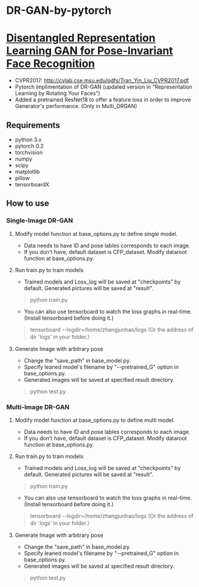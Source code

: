 # DR-GAN-by-pytorch 
# [Disentangled Representation Learning GAN for Pose-Invariant Face Recognition](http://cvlab.cse.msu.edu/project-dr-gan.html)

- CVPR2017: http://cvlab.cse.msu.edu/pdfs/Tran_Yin_Liu_CVPR2017.pdf
- Pytorch implimentation of DR-GAN (updated version in "Representation Learning by Rotating Your Faces")
- Added a pretrained ResNet18 to offer a feature loss in order to improve Generator's performance. (Only in Multi_DRGAN)

## Requirements
- python 3.x
- pytorch 0.2
- torchvision
- numpy
- scipy
- matplotlib
- pillow
- tensorboardX

## How to use

### Single-Image DR-GAN

1. Modify model function at base_options.py to define single model.
    - Data needs to have ID and pose lables corresponds to each image.
    - If you don't have, default dataset is CFP_dataset. Modify dataroot function at base_options.py.


2. Run train.py to train models
      - Trained models and Loss_log will be saved at "checkpoints" by default. Generated
      pictures will be saved at "result".
      > python train.py
      - You can also use tensorboard to watch the loss graphs in real-time. (Install tensorboard before doing it.)
      > tensorboard --logdir=/home/zhangjunhao/logs (Or the address of dir 'logs' in your folder.）

3. Generate Image with arbitrary pose
      - Change the "save_path" in base_model.py.
      - Specify leaned model's filename by "--pretrained_G" option in base_options.py.
      - Generated images will be saved at specified result directory.
      > python test.py


### Multi-Image DR-GAN

1. Modify model function at base_options.py to define multi model.
    - Data needs to have ID and pose lables corresponds to each image.
    - If you don't have, default dataset is CFP_dataset. Modify dataroot function at base_options.py.


2. Run train.py to train models
      - Trained models and Loss_log will be saved at "checkpoints" by default. Generated
      pictures will be saved at "result".
      > python train.py
      - You can also use tensorboard to watch the loss graphs in real-time. (Install tensorboard before doing it.)   
      > tensorboard --logdir=/home/zhangjunhao/logs (Or the address of dir 'logs' in your folder.）

3. Generate Image with arbitrary pose
      - Change the "save_path" in base_model.py.
      - Specify leaned model's filename by "--pretrained_G" option in base_options.py.
      - Generated images will be saved at specified result directory.
      > python test.py

